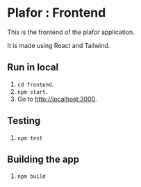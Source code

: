 # Plafor : Frontend

This is the frontend of the plafor application.

It is made using React and Tailwind.

## Run in local

1. `cd frontend`.
2. `npm start`.
3. Go to [http://localhost:3000](http://localhost:3000).

## Testing

1. `npm test`

## Building the app

1. `npm build`
